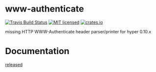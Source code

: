 # www-authenticate
[![Travis Build Status](https://travis-ci.org/KeenS/www-authenticate.svg?branch=master)](https://travis-ci.org/KeenS/www-authenticate)
[![MIT licensed](https://img.shields.io/badge/license-MIT-blue.svg)](./LICENSE)
[![crates.io](http://meritbadge.herokuapp.com/www-authenticate)](https://crates.io/crates/www-authenticate)

missing HTTP WWW-Authenticate header parser/printer for hyper 0.10.x

# Documentation

[released](http://docs.rs/www-authenticate/0.1.0/www-authenticate)

